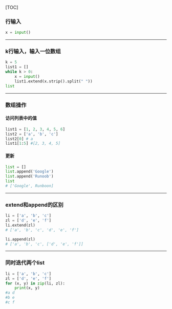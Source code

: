 
[TOC]

### 行输入
```python
x = input()
```
---
### k行输入，输入一位数组

```python
k = 5
list1 = []
while k > 0:
    x = input()
    list1.extend(x.strip().split(" "))
list
```
---
### 数组操作
#### 访问列表中的值
```python
list1 = [1, 2, 3, 4, 5, 6]
list2 = ['a', 'b', 'c']
list2[0] # a
list1[1:5] #[2, 3, 4, 5]
```
#### 更新
```python
list = []
list.append('Google')
list.append('Runoob')
list
# ['Google', Runboon]

```
----
### extend和append的区别
```python
li = ['a', 'b', 'c']
zl = ['d', 'e', 'f']
li.extend(zl)
# ['a', 'b', 'c', 'd', 'e', 'f']

li.append(zl)
# ['a', 'b', 'c', ['d', 'e', 'f']]

```
---
### 同时迭代两个list
```python
li = ['a', 'b', 'c']
zl = ['d', 'e', 'f']
for (x, y) in zip(li, zl):
    print(x, y)
#a d
#b e
#c f
```